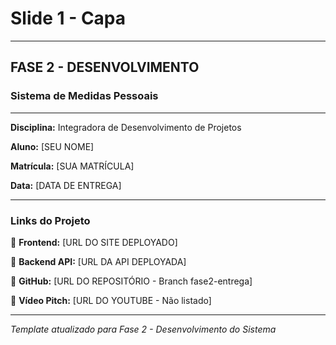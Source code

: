 # Slide 1 - Capa

---

## FASE 2 - DESENVOLVIMENTO

### Sistema de Medidas Pessoais

---

**Disciplina:** Integradora de Desenvolvimento de Projetos

**Aluno:** [SEU NOME]

**Matrícula:** [SUA MATRÍCULA]

**Data:** [DATA DE ENTREGA]

---

### Links do Projeto

🔗 **Frontend:** [URL DO SITE DEPLOYADO]

🔗 **Backend API:** [URL DA API DEPLOYADA]

🔗 **GitHub:** [URL DO REPOSITÓRIO - Branch fase2-entrega]

🎥 **Vídeo Pitch:** [URL DO YOUTUBE - Não listado]

---

*Template atualizado para Fase 2 - Desenvolvimento do Sistema*

